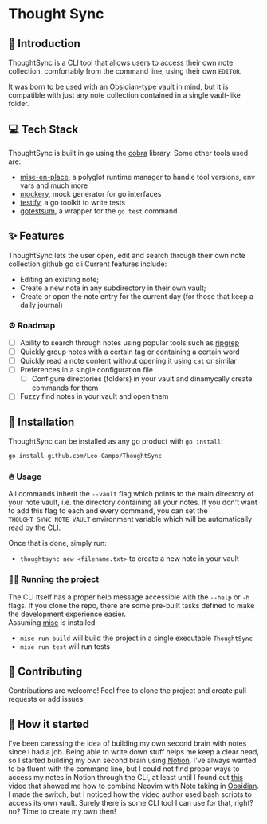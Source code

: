 # Thought Sync

## :pencil: Introduction

ThoughtSync is a CLI tool that allows users to access
their own note collection, comfortably from the command line,
using their own `EDITOR`.

It was born to be used with an [Obsidian](https://obsidian.md/)-type
vault in mind, but it is compatible with just
any note collection contained in a
single vault-like folder.

## :computer: Tech Stack

ThoughtSync is built in go using the
[cobra](https://github.com/spf13/cobra) library.
Some other tools used are:

- [mise-en-place](https://mise.jdx.dev/), a polyglot runtime manager to handle
  tool versions, env vars and much more
- [mockery](https://github.com/vektra/mockery), mock generator for go interfaces
- [testify](https://github.com/stretchr/testify), a go toolkit to write tests
- [gotestsum](https://github.com/gotestyourself/gotestsum), a wrapper
  for the `go test` command

## ✨ Features

ThoughtSync lets the user open, edit and search
through their own note collection.github go cli
Current features include:

- Editing an existing note;
- Create a new note in any subdirectory in their own vault;
- Create or open the note entry for the current day (for those that keep
  a daily journal)

### ⚙️ Roadmap

- [ ] Ability to search through notes using popular
      tools such as [ripgrep](https://github.com/BurntSushi/ripgrep)
- [ ] Quickly group notes with a certain tag or containing a certain word
- [ ] Quickly read a note content without opening it using `cat` or similar
- [ ] Preferences in a single configuration file
  - [ ] Configure directories (folders) in your vault and dinamycally
        create commands for them
- [ ] Fuzzy find notes in your vault and open them

## :rocket: Installation

ThoughtSync can be installed as any go product with `go install`:

```bash
go install github.com/Leo-Campo/ThoughtSync
```

### 🔥 Usage

All commands inherit the `--vault` flag which
points to the main directory of your note
vault, i.e. the directory containing all your notes.
If you don't want to add this flag to each and every command,
you can set the `THOUGHT_SYNC_NOTE_VAULT` environment variable which will
be automatically read by the CLI.

Once that is done, simply run:

- `thoughtsync new <filename.txt>` to create a new note in your vault

### :running_man: Running the project

The CLI itself has a proper help message accessible
with the `--help` or `-h` flags. If you clone the repo,
there are some pre-built tasks defined to make
the development experience easier.  
Assuming [mise](https://mise.jdx.dev/) is installed:

- `mise run build` will build the project in a single executable `ThoughtSync`
- `mise run test` will run tests

## :high_brightness: Contributing

Contributions are welcome! Feel free to clone the project
and create pull requests or add issues.

## :date: How it started

I've been caressing the idea of building my own second brain
with notes since I had a job. Being able to write down stuff
helps me keep a clear head, so I started building my own second
brain using [Notion](https://www.notion.so/).
I've always wanted to be fluent with the command line, but I could not
find proper ways to access my notes in Notion through the CLI, at least
until I found out [this](https://www.youtube.com/watch?v=zIGJ8NTHF4k)
video that showed me how to combine Neovim
with Note taking in [Obsidian](https://obsidian.md/). I made the switch,
but I noticed how the video author used bash scripts to access its own
vault. Surely there is some CLI tool I can use for that, right? no? Time to
create my own then!
